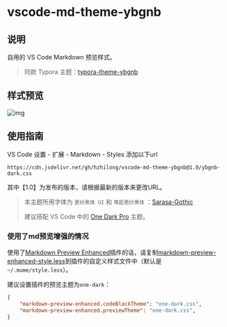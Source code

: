 # vscode-md-theme-ybgnb

## 说明

自用的 VS Code Markdown 预览样式。

> 同款 Typora 主题：[typora-theme-ybgnb](https://github.com/hzhilong/typora-theme-ybgnb)

## 样式预览

![img](https://cdn.jsdelivr.net/gh/hzhilong/person-picture@main/img/2022-09/20220929072040-1664407241.png)

## 使用指南

VS Code 设置 - 扩展 - Markdown - Styles 添加以下url

```url
https://cdn.jsdelivr.net/gh/hzhilong/vscode-md-theme-ybgnb@1.0/ybgnb-dark.css
```

其中【1.0】为发布的版本，请根据最新的版本来更改URL。

> 本主题所用字体为 `更纱黑体 UI` 和 `等距更纱黑体` ：[Sarasa-Gothic](https://github.com/be5invis/Sarasa-Gothic)
>
> 建议搭配 VS Code 中的 [One Dark Pro](https://marketplace.visualstudio.com/items?itemName=zhuangtongfa.Material-theme) 主题。

### 使用了md预览增强的情况

使用了[Markdown Preview Enhanced](https://marketplace.visualstudio.com/items?itemName=shd101wyy.markdown-preview-enhanced)插件的话，请复制[markdown-preview-enhanced-style.less](./markdown-preview-enhanced-style.less)到插件的自定义样式文件中（默认是`~/.mume/style.less`）。

建议设置插件的预览主题为`one-dark`：

```json
{
    "markdown-preview-enhanced.codeBlockTheme": "one-dark.css",
    "markdown-preview-enhanced.previewTheme": "one-dark.css",
}
```
